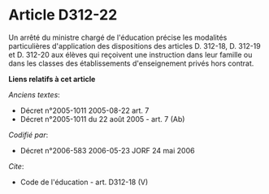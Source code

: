 # Article D312-22

Un arrêté du ministre chargé de l'éducation précise les modalités particulières d'application des dispositions des articles
D. 312-18, D. 312-19 et D. 312-20 aux élèves qui reçoivent une instruction dans leur famille ou dans les classes des
établissements d'enseignement privés hors contrat.

**Liens relatifs à cet article**

_Anciens textes_:

  - Décret n°2005-1011 2005-08-22 art. 7
  - Décret n°2005-1011 du 22 août 2005 - art. 7 (Ab)

_Codifié par_:

  - Décret n°2006-583 2006-05-23 JORF 24 mai 2006

_Cite_:

  - Code de l'éducation - art. D312-18 (V)
